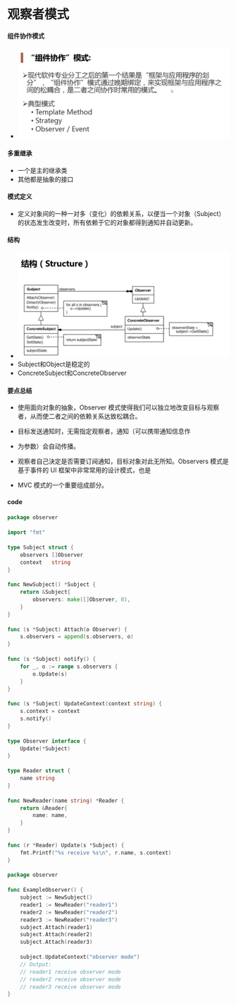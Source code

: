 # 观察者模式

#### 组件协作模式
* ![-w930](media/15726534242869/15726538652702.jpg)

#### 多重继承
* 一个是主的继承类
* 其他都是抽象的接口

#### 模式定义
* 定义对象间的一种一对多（变化）的依赖关系，以便当一个对象（Subject）的状态发生改变时，所有依赖于它的对象都得到通知并自动更新。

#### 结构
* ![-w887](media/15726534242869/15726577987603.jpg)
* Subject和Object是稳定的
* ConcreteSubject和ConcreteObserver

#### 要点总结
* 使用面向对象的抽象，Observer 模式使得我们可以独立地改变目标与观察者，从而使二者之间的依赖关系达致松耦合。

* 目标发送通知时，无需指定观察者，通知（可以携带通知信息作

* 为参数）会自动传播。

* 观察者自己決定是否需要订阋通知，目标对象对此无所知。Observers 模式是基于事件的 UI 框架中非常常用的设计模式，也是

* MVC 模式的一个重要组成部分。

#### code
```go
package observer

import "fmt"

type Subject struct {
	observers []Observer
	context   string
}

func NewSubject() *Subject {
	return &Subject{
		observers: make([]Observer, 0),
	}
}

func (s *Subject) Attach(o Observer) {
	s.observers = append(s.observers, o)
}

func (s *Subject) notify() {
	for _, o := range s.observers {
		o.Update(s)
	}
}

func (s *Subject) UpdateContext(context string) {
	s.context = context
	s.notify()
}

type Observer interface {
	Update(*Subject)
}

type Reader struct {
	name string
}

func NewReader(name string) *Reader {
	return &Reader{
		name: name,
	}
}

func (r *Reader) Update(s *Subject) {
	fmt.Printf("%s receive %s\n", r.name, s.context)
}

package observer

func ExampleObserver() {
	subject := NewSubject()
	reader1 := NewReader("reader1")
	reader2 := NewReader("reader2")
	reader3 := NewReader("reader3")
	subject.Attach(reader1)
	subject.Attach(reader2)
	subject.Attach(reader3)

	subject.UpdateContext("observer mode")
	// Output:
	// reader1 receive observer mode
	// reader2 receive observer mode
	// reader3 receive observer mode
}
```
